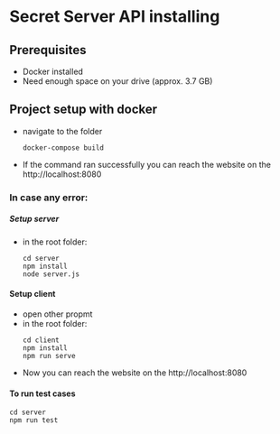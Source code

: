 # Secret Server API installing

## Prerequisites
- Docker installed
- Need enough space on your drive (approx. 3.7 GB)

## Project setup with docker
- navigate to the folder
   ```
   docker-compose build
   ```
- If the command ran successfully you can reach the website on the http://localhost:8080

### In case any error:
##### Setup server
   - in the root folder:
      ```
      cd server
      npm install
      node server.js
      ```

#### Setup client
   - open other propmt
   - in the root folder:
      ```
      cd client
      npm install
      npm run serve
      ```
   - Now you can reach the website on the http://localhost:8080

#### To run test cases
   ```
   cd server
   npm run test
   ```